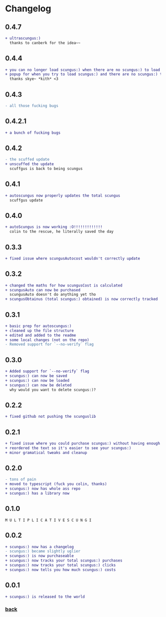 # Changelog

## 0.4.7

```diff
+ ultrascungus:)
  thanks to canberk for the idea~~
```

## 0.4.4

```diff
+ you can no longer load scungus:) when there are no scungus:) to load
+ popup for when you try to load scungus:) and there are no scungus:) to load
  thanks skye~ *kith* <3
```

## 0.4.3

```diff
- all those fucking bugs
```

## 0.4.2.1

```diff
+ a bunch of fucking bugs
```

## 0.4.2

```diff
- the scuffed update
+ unscuffed the update
  scuffgus is back to being scungus
```

## 0.4.1

```diff
+ autoscungus now properly updates the total scungus
  scuffgus update
```

## 0.4.0

```diff
+ autoScungus is now working :O!!!!!!!!!!!!!
  colin to the rescue, he literally saved the day
```

## 0.3.3

```diff
+ fixed issue where scungusAutocost wouldn't correctly update
```

## 0.3.2

```diff
+ changed the maths for how scungusCost is calculated
+ scungusAuto can now be purchased
  scungusAuto doesn't do anything yet tho
+ scungusObtainus (total scungus:) obtained) is now correctly tracked
```

## 0.3.1

```diff
+ basic prep for autoscungus:)
+ cleaned up the file structure
+ edited and added to the readme
+ some local changes (not on the repo)
- Removed support for `--no-verify` flag
```

## 0.3.0

```diff
+ Added support for `--no-verify` flag
+ scungus:) can now be saved
+ scungus:) can now be loaded
+ scungus:) can now be deleted
  why would you want to delete scungus:)?
```

## 0.2.2

```diff
+ fixed github not pushing the scunguslib
```

## 0.2.1

```diff
+ fixed issue where you could purchase scungus:) without having enough scungus:)
+ reordered the text so it's easier to see your scungus:)
+ minor gramatical tweaks and cleanup
```

## 0.2.0

```diff
- tons of pain
+ moved to typescript (fuck you colin, thanks)
+ scungus:) now has whole ass repo
+ scungus:) has a library now
```

## 0.1.0

```plaintext
M U L T I P L I C A T I V E S C U N G I
```

## 0.0.2

```diff
+ scungus:) now has a changelog
- scungus:) became slightly uglier
+ scungus:) is now purchaseable
+ scungus:) now tracks your total scungus:) purchases
+ scungus:) now tracks your total scungus:) clicks
+ scungus:) now tells you how much scungus:) costs
```

## 0.0.1

```diff
+ scungus:) is released to the world
```

### [back](https://github.com/voidei/scungusclicker)
